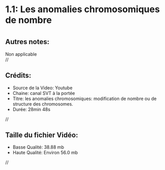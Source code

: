 
1.1: Les anomalies chromosomiques de nombre
===========================================

# 

## Autres notes:


Non applicable  
//
## **Crédits:**

- Source de la Video: Youtube
- Chaine: canal SVT à la portée
- Titre: les anomalies chromosomiques: modification de nombre ou de structure des chromosomes.
- Durée: 28min 48s
  
//
## Taille du fichier Vidéo:

- Basse Qualité: 38.88 mb
- Haute Qualité: Environ 56.0 mb
  
//